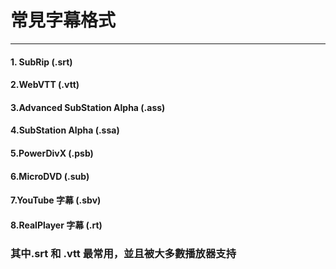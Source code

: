 # 常見字幕格式
---

#### 1. SubRip (.srt)
#### 2.WebVTT (.vtt)
#### 3.Advanced SubStation Alpha (.ass)
#### 4.SubStation Alpha (.ssa)
#### 5.PowerDivX (.psb)
#### 6.MicroDVD (.sub)
#### 7.YouTube 字幕 (.sbv)
#### 8.RealPlayer 字幕 (.rt)

### 其中.srt 和 .vtt 最常用，並且被大多數播放器支持